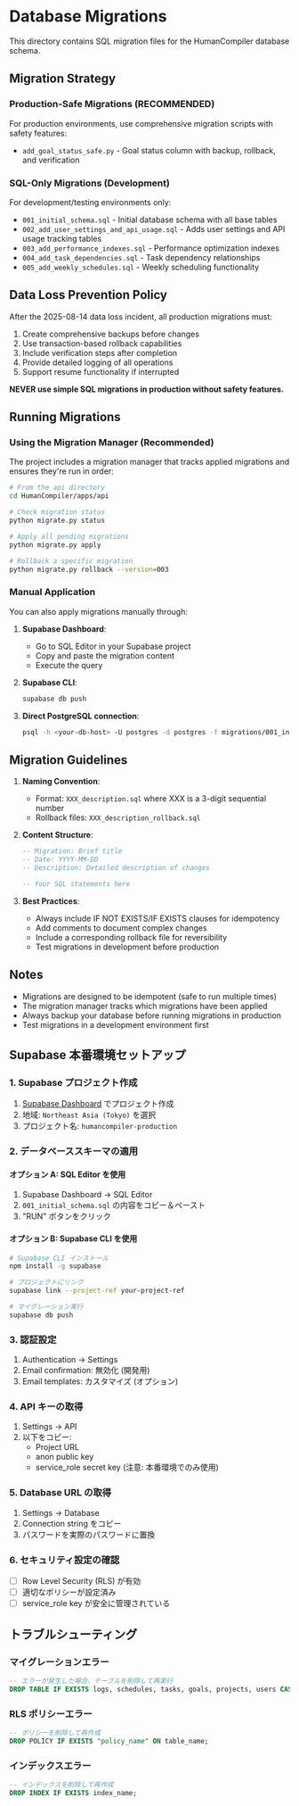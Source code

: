# Database Migrations

This directory contains SQL migration files for the HumanCompiler database schema.

## Migration Strategy

### Production-Safe Migrations (RECOMMENDED)

For production environments, use comprehensive migration scripts with safety features:
- `add_goal_status_safe.py` - Goal status column with backup, rollback, and verification

### SQL-Only Migrations (Development)

For development/testing environments only:
- `001_initial_schema.sql` - Initial database schema with all base tables
- `002_add_user_settings_and_api_usage.sql` - Adds user settings and API usage tracking tables
- `003_add_performance_indexes.sql` - Performance optimization indexes
- `004_add_task_dependencies.sql` - Task dependency relationships
- `005_add_weekly_schedules.sql` - Weekly scheduling functionality

## Data Loss Prevention Policy

After the 2025-08-14 data loss incident, all production migrations must:
1. Create comprehensive backups before changes
2. Use transaction-based rollback capabilities
3. Include verification steps after completion
4. Provide detailed logging of all operations
5. Support resume functionality if interrupted

**NEVER use simple SQL migrations in production without safety features.**

## Running Migrations

### Using the Migration Manager (Recommended)

The project includes a migration manager that tracks applied migrations and ensures they're run in order:

```bash
# From the api directory
cd HumanCompiler/apps/api

# Check migration status
python migrate.py status

# Apply all pending migrations
python migrate.py apply

# Rollback a specific migration
python migrate.py rollback --version=003
```

### Manual Application

You can also apply migrations manually through:

1. **Supabase Dashboard**:
   - Go to SQL Editor in your Supabase project
   - Copy and paste the migration content
   - Execute the query

2. **Supabase CLI**:
   ```bash
   supabase db push
   ```

3. **Direct PostgreSQL connection**:
   ```bash
   psql -h <your-db-host> -U postgres -d postgres -f migrations/001_initial_schema.sql
   ```

## Migration Guidelines

1. **Naming Convention**:
   - Format: `XXX_description.sql` where XXX is a 3-digit sequential number
   - Rollback files: `XXX_description_rollback.sql`

2. **Content Structure**:
   ```sql
   -- Migration: Brief title
   -- Date: YYYY-MM-DD
   -- Description: Detailed description of changes

   -- Your SQL statements here
   ```

3. **Best Practices**:
   - Always include IF NOT EXISTS/IF EXISTS clauses for idempotency
   - Add comments to document complex changes
   - Include a corresponding rollback file for reversibility
   - Test migrations in development before production

## Notes

- Migrations are designed to be idempotent (safe to run multiple times)
- The migration manager tracks which migrations have been applied
- Always backup your database before running migrations in production
- Test migrations in a development environment first

## Supabase 本番環境セットアップ

### 1. Supabase プロジェクト作成
1. [Supabase Dashboard](https://supabase.com/dashboard) でプロジェクト作成
2. 地域: `Northeast Asia (Tokyo)` を選択
3. プロジェクト名: `humancompiler-production`

### 2. データベーススキーマの適用

#### オプション A: SQL Editor を使用
1. Supabase Dashboard → SQL Editor
2. `001_initial_schema.sql` の内容をコピー＆ペースト
3. "RUN" ボタンをクリック

#### オプション B: Supabase CLI を使用
```bash
# Supabase CLI インストール
npm install -g supabase

# プロジェクトにリンク
supabase link --project-ref your-project-ref

# マイグレーション実行
supabase db push
```

### 3. 認証設定
1. Authentication → Settings
2. Email confirmation: 無効化 (開発用)
3. Email templates: カスタマイズ (オプション)

### 4. API キーの取得
1. Settings → API
2. 以下をコピー:
   - Project URL
   - anon public key
   - service_role secret key (注意: 本番環境でのみ使用)

### 5. Database URL の取得
1. Settings → Database
2. Connection string をコピー
3. パスワードを実際のパスワードに置換

### 6. セキュリティ設定の確認
- [ ] Row Level Security (RLS) が有効
- [ ] 適切なポリシーが設定済み
- [ ] service_role key が安全に管理されている

## トラブルシューティング

### マイグレーションエラー
```sql
-- エラーが発生した場合、テーブルを削除して再実行
DROP TABLE IF EXISTS logs, schedules, tasks, goals, projects, users CASCADE;
```

### RLS ポリシーエラー
```sql
-- ポリシーを削除して再作成
DROP POLICY IF EXISTS "policy_name" ON table_name;
```

### インデックスエラー
```sql
-- インデックスを削除して再作成
DROP INDEX IF EXISTS index_name;
```
